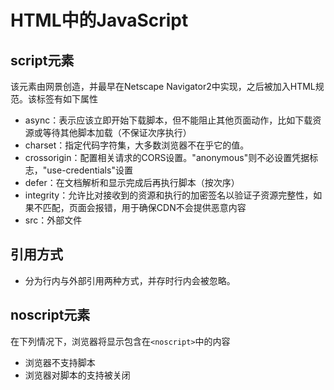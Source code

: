 # HTML中的JavaScript

## script元素
该元素由网景创造，并最早在Netscape Navigator2中实现，之后被加入HTML规范。该标签有如下属性

* async：表示应该立即开始下载脚本，但不能阻止其他页面动作，比如下载资源或等待其他脚本加载（不保证次序执行）
* charset：指定代码字符集，大多数浏览器不在乎它的值。
* crossorigin：配置相关请求的CORS设置。"anonymous"则不必设置凭据标志，"use-credentials"设置
* defer：在文档解析和显示完成后再执行脚本（按次序）
* integrity：允许比对接收到的资源和执行的加密签名以验证子资源完整性，如果不匹配，页面会报错，用于确保CDN不会提供恶意内容
* src：外部文件

## 引用方式
* 分为行内与外部引用两种方式，并存时行内会被忽略。

## noscript元素
在下列情况下，浏览器将显示包含在`<noscript>`中的内容
* 浏览器不支持脚本
* 浏览器对脚本的支持被关闭
